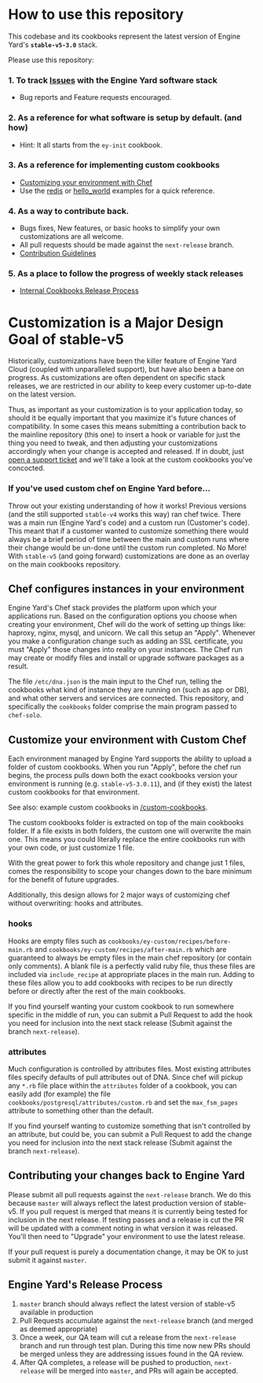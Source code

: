 # How to use this repository #

This codebase and its cookbooks represent the latest version of Engine Yard's **`stable-v5-3.0`** stack.

Please use this repository:

### 1. To track [Issues](https://github.com/engineyard/ey-cookbooks-stable-v5/issues) with the Engine Yard software stack ###
  * Bug reports and Feature requests encouraged.

### 2. As a reference for what software is setup by default. (and how) ###
  * Hint: It all starts from the `ey-init` cookbook.

### 3. As a reference for implementing custom cookbooks ###
 * [Customizing your environment with Chef](#customize-your-environment-with-custom-chef)
 * Use the [redis](custom-cookbooks/redis) or [hello_world](custom-cookbooks/hello_world) examples for a quick reference.

### 4. As a way to contribute back. ###
 * Bugs fixes, New features, or basic hooks to simplify your own customizations are all welcome.
 * All pull requests should be made against the `next-release` branch.
 * [Contribution Guidelines](#contributing-your-changes-back-to-engine-yard)

### 5. As a place to follow the progress of weekly stack releases ###
 * [Internal Cookbooks Release Process](#engine-yards-release-process)

# Customization is a Major Design Goal of stable-v5 #

Historically, customizations have been the killer feature of Engine Yard Cloud (coupled with unparalleled support), but have also been a bane on progress. As customizations are often dependent on specific stack releases, we are restricted in our ability to keep every customer up-to-date on the latest version.

Thus, as important as your customization is to your application today, so should it be equally important that you maximize it's future chances of compatibility. In some cases this means submitting a contribution back to the mainline repository (this one) to insert a hook or variable for just the thing you need to tweak, and then adjusting your customizations accordingly when your change is accepted and released. If in doubt, just [open a support ticket](https://support.cloud.engineyard.com) and we'll take a look at the custom cookbooks you've concocted.

### If you've used custom chef on Engine Yard before... ###

Throw out your existing understanding of how it works! Previous versions (and the still supported `stable-v4` works this way) ran chef twice. There was a main run (Engine Yard's code) and a custom run (Customer's code). This meant that if a customer wanted to customize something there would always be a brief period of time between the main and custom runs where their change would be un-done until the custom run completed. No More! With `stable-v5` (and going forward) customizations are done as an overlay on the main cookbooks repository.

## Chef configures instances in your environment ##

Engine Yard's Chef stack provides the platform upon which your applications run. Based on the configuration options you choose when creating your environment, Chef will do the work of setting up things like: haproxy, nginx, mysql, and unicorn. We call this setup an "Apply". Whenever you make a configuration change such as adding an SSL certificate, you must "Apply" those changes into reality on your instances. The Chef run may create or modify files and install or upgrade software packages as a result.

The file `/etc/dna.json` is the main input to the Chef run, telling the cookbooks what kind of instance they are running on (such as app or DB), and what other servers and services are connected. This repository, and specifically the `cookbooks` folder comprise the main program passed to `chef-solo`.

## Customize your environment with Custom Chef ##

Each environment managed by Engine Yard supports the ability to upload a folder of custom cookbooks. When you run "Apply", before the chef run begins, the process pulls down both the exact cookbooks version your environment is running (e.g. `stable-v5-3.0.11`), and (if they exist) the latest custom cookbooks for that environment.

See also: example custom cookbooks in [/custom-cookbooks](/custom-cookbooks).

The custom cookbooks folder is extracted on top of the main cookbooks folder. If a file exists in both folders, the custom one will overwrite the main one. This means you could literally replace the entire cookbooks run with your own code, or just customize 1 file.

With the great power to fork this whole repository and change just 1 files, comes the responsibility to scope your changes down to the bare minimum for the benefit of future upgrades.

Additionally, this design allows for 2 major ways of customizing chef without overwriting: hooks and attributes.

### hooks ###

Hooks are empty files such as `cookbooks/ey-custom/recipes/before-main.rb` and `cookbooks/ey-custom/recipes/after-main.rb` which are guaranteed to always be empty files in the main chef repository (or contain only comments). A blank file is a perfectly valid ruby file, thus these files are included via `include_recipe` at appropriate places in the main run. Adding to these files allow you to add cookbooks with recipes to be run directly before or directly after the rest of the main cookbooks.

If you find yourself wanting your custom cookbook to run somewhere specific in the middle of run, you can submit a Pull Request to add the hook you need for inclusion into the next stack release (Submit against the branch `next-release`).

### attributes ###

Much configuration is controlled by attributes files. Most existing attributes files specify defaults of pull attributes out of DNA.  Since chef will pickup any `*.rb` file place within the `attributes` folder of a cookbook, you can easily add (for example) the file `cookbooks/postgresql/attributes/custom.rb` and set the `max_fsm_pages` attribute to something other than the default.

If you find yourself wanting to customize something that isn't controlled by an attribute, but could be, you can submit a Pull Request to add the change you need for inclusion into the next stack release (Submit against the branch `next-release`).

## Contributing your changes back to Engine Yard ##

Please submit all pull requests against the `next-release` branch. We do this because `master` will always reflect the latest production version of stable-v5. If you pull request is merged that means it is currently being tested for inclusion in the next release. If testing passes and a release is cut the PR will be updated with a comment noting in what version it was released. You'll then need to "Upgrade" your environment to use the latest release.

If your pull request is purely a documentation change, it may be OK to just submit it against `master`.

## Engine Yard's Release Process ##

1. `master` branch should always reflect the latest version of stable-v5 available in production
2. Pull Requests accumulate against the `next-release` branch (and merged as deemed appropriate)
3. Once a week, our QA team will cut a release from the `next-release` branch and run through test plan. During this time now new PRs should be merged unless they are addressing issues found in the QA review.
4. After QA completes, a release will be pushed to production, `next-release` will be merged into `master`, and PRs will again be accepted.
